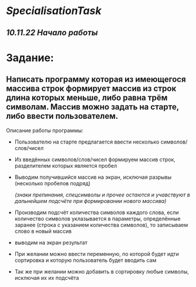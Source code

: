 #  $SpecialisationTask$ 

## *10.11.22 Начало работы*

# Задание:
## Написать программу которая из имеющегося массива строк формирует массив из строк длина которых меньше, либо равна трём символам. Массив можно задать на старте, либо ввести пользователем.

Описание работы программы:

* Пользователю на старте предлагается ввести несколько символов/слов/чисел 

* Из введённых символов/слов/чисел формируем массив строк, разделителем которых является пробел 

* Выводим получившийся массив на экран, исключая разрывы (несколько пробелов подряд)

  *(знаки препинания, спецсимволы и прочее остаются и учавствуют в дальнейшем подсчёте при формировании нового массива)*

* Производим подсчёт количества символов каждого слова, если количество символов уклазывается в параметры, определённые заранее (строка с указанием количества символов), то записываем слово в новый массив

* выводим на экран результат 

* При желании можно ввести переменную, по которой будет идти сортировка и которую пользователь будет вводить сам

* Так же при желании можно добавить в сортировку любые символы, исключая их их подсчёта
